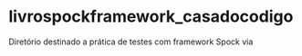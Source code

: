 # livrospockframework_casadocodigo
Diretório destinado a prática de testes com framework Spock via 
